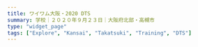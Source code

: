 ```yaml
---
title: ワイワム大阪・2020 DTS
summary: 学校｜２０２０年９月２３日｜大阪府北部・高槻市
type: "widget_page"
tags: ["Explore", "Kansai", "Takatsuki", "Training", "DTS"]
---
```

